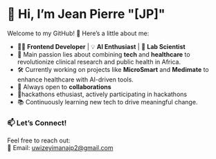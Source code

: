 # 👋 Hi, I’m Jean Pierre "[JP]"

Welcome to my GitHub! 🚀 Here’s a little about me:

- 👨‍💻 **Frontend Developer** | 💡 **AI Enthusiast** | 🔬 **Lab Scientist**  
- 🌟 Main passion lies about combining **tech** and **healthcare** to revolutionize clinical research and public health in Africa.  
- 🛠️ Currently working on projects like **MicroSmart** and **Medimate** to enhance healthcare with AI-driven tools.  
- 💞️ Always open to **collaborations**
- 🚀hackathons ethusiast, actively participating in hackathons  
- 📚 Continuously learning new tech to drive meaningful change.  

### 📫 Let’s Connect!  
Feel free to reach out:  
📧 Email: [uwizeyimanajp2@gmail.com](mailto:uwizeyimanajp2@gmail.com)  


<!---
ujpm/ujpm is a ✨ special ✨ repository because its `README.md` (this file) appears on your GitHub profile.
You can click the Preview link to take a look at your changes.
--->
